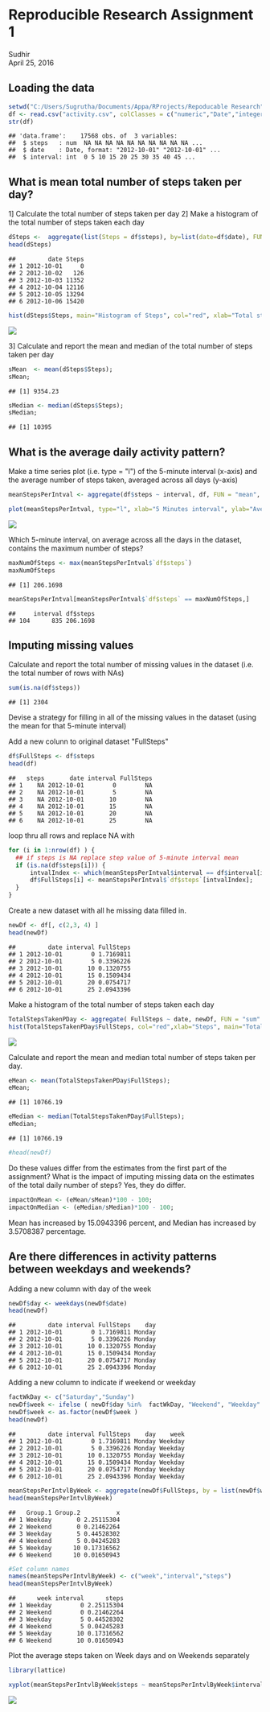 # Reproducible Research Assignment 1
Sudhir  
April 25, 2016  



## Loading the data



```r
setwd("C:/Users/Sugrutha/Documents/Appa/RProjects/Repoducable Research")
df <- read.csv("activity.csv", colClasses = c("numeric","Date","integer"))
str(df)
```

```
## 'data.frame':	17568 obs. of  3 variables:
##  $ steps   : num  NA NA NA NA NA NA NA NA NA NA ...
##  $ date    : Date, format: "2012-10-01" "2012-10-01" ...
##  $ interval: int  0 5 10 15 20 25 30 35 40 45 ...
```

## What is mean total number of steps taken per day?

1] Calculate the total number of steps taken per day
2] Make a histogram of the total number of steps taken each day


```r
dSteps <-  aggregate(list(Steps = df$steps), by=list(date=df$date), FUN=sum, na.rm=TRUE)
head(dSteps)
```

```
##         date Steps
## 1 2012-10-01     0
## 2 2012-10-02   126
## 3 2012-10-03 11352
## 4 2012-10-04 12116
## 5 2012-10-05 13294
## 6 2012-10-06 15420
```

```r
hist(dSteps$Steps, main="Histogram of Steps", col="red", xlab="Total steps per day")
```

![](PA1_template_files/figure-html/totalSteps-1.png)


3] Calculate and report the mean and median of the total number of steps taken per day


```r
sMean  <- mean(dSteps$Steps);
sMean;
```

```
## [1] 9354.23
```

```r
sMedian <- median(dSteps$Steps);
sMedian;
```

```
## [1] 10395
```

## What is the average daily activity pattern?

Make a time series plot (i.e. type = "l") of the 5-minute interval (x-axis) and the average number of steps taken, averaged across all days (y-axis)


```r
meanStepsPerIntval <- aggregate(df$steps ~ interval, df, FUN = "mean", na.rm = TRUE)

plot(meanStepsPerIntval, type="l", xlab="5 Minutes interval", ylab="Average number of steps")
```

![](PA1_template_files/figure-html/meanStepsPerIntval-1.png)

Which 5-minute interval, on average across all the days in the dataset, contains the maximum number of steps?



```r
maxNumOfSteps <- max(meanStepsPerIntval$`df$steps`)
maxNumOfSteps
```

```
## [1] 206.1698
```

```r
meanStepsPerIntval[meanStepsPerIntval$`df$steps` == maxNumOfSteps,]
```

```
##     interval df$steps
## 104      835 206.1698
```

## Imputing missing values

Calculate and report the total number of missing values in the dataset (i.e. the total number of rows with NAs)


```r
sum(is.na(df$steps))
```

```
## [1] 2304
```

Devise a strategy for filling in all of the missing values in the dataset
(using the mean for that 5-minute interval)
 
 Add a new colunn to original dataset "FullSteps"


```r
df$FullSteps <- df$steps
head(df)
```

```
##   steps       date interval FullSteps
## 1    NA 2012-10-01        0        NA
## 2    NA 2012-10-01        5        NA
## 3    NA 2012-10-01       10        NA
## 4    NA 2012-10-01       15        NA
## 5    NA 2012-10-01       20        NA
## 6    NA 2012-10-01       25        NA
```


loop thru all rows and replace NA with


```r
for (i in 1:nrow(df) ) {
  ## if steps is NA replace step value of 5-minute interval mean
  if (is.na(df$steps[i])) {
      intvalIndex <- which(meanStepsPerIntval$interval == df$interval[i]);
      df$FullSteps[i] <- meanStepsPerIntval$`df$steps`[intvalIndex];
  }
}
```


Create a new dataset with all he missing data filled in.


```r
newDf <- df[, c(2,3, 4) ]
head(newDf)
```

```
##         date interval FullSteps
## 1 2012-10-01        0 1.7169811
## 2 2012-10-01        5 0.3396226
## 3 2012-10-01       10 0.1320755
## 4 2012-10-01       15 0.1509434
## 5 2012-10-01       20 0.0754717
## 6 2012-10-01       25 2.0943396
```

Make a histogram of the total number of steps taken each day 


```r
TotalStepsTakenPDay <- aggregate( FullSteps ~ date, newDf, FUN = "sum" )
hist(TotalStepsTakenPDay$FullSteps, col="red",xlab="Steps", main="Total steps taken per day")
```

![](PA1_template_files/figure-html/histTotSteps-1.png)

Calculate and report the mean and median total number of steps taken per day.


```r
eMean <- mean(TotalStepsTakenPDay$FullSteps);
eMean;
```

```
## [1] 10766.19
```

```r
eMedian <- median(TotalStepsTakenPDay$FullSteps);
eMedian;
```

```
## [1] 10766.19
```

```r
#head(newDf)
```
Do these values differ from the estimates from the first part of the assignment? 
What is the impact of imputing missing data on the estimates of the total daily number of steps?
Yes, they do differ.


```r
impactOnMean <- (eMean/sMean)*100 - 100;
impactOnMedian <- (eMedian/sMedian)*100 - 100;
```
Mean has increased by 15.0943396 percent, and Median has increased by 3.5708387 percentage.

## Are there differences in activity patterns between weekdays and weekends?

Adding a new column with day of the week


```r
newDf$day <- weekdays(newDf$date)
head(newDf)
```

```
##         date interval FullSteps    day
## 1 2012-10-01        0 1.7169811 Monday
## 2 2012-10-01        5 0.3396226 Monday
## 3 2012-10-01       10 0.1320755 Monday
## 4 2012-10-01       15 0.1509434 Monday
## 5 2012-10-01       20 0.0754717 Monday
## 6 2012-10-01       25 2.0943396 Monday
```

Adding a new column to indicate if weekend or weekday


```r
factWkDay <- c("Saturday","Sunday")
newDf$week <- ifelse ( newDf$day %in%  factWkDay, "Weekend", "Weekday" )
newDf$week <- as.factor(newDf$week )
head(newDf)
```

```
##         date interval FullSteps    day    week
## 1 2012-10-01        0 1.7169811 Monday Weekday
## 2 2012-10-01        5 0.3396226 Monday Weekday
## 3 2012-10-01       10 0.1320755 Monday Weekday
## 4 2012-10-01       15 0.1509434 Monday Weekday
## 5 2012-10-01       20 0.0754717 Monday Weekday
## 6 2012-10-01       25 2.0943396 Monday Weekday
```

```r
meanStepsPerIntvlByWeek <- aggregate(newDf$FullSteps, by = list(newDf$week, newDf$interval), mean )
head(meanStepsPerIntvlByWeek)
```

```
##   Group.1 Group.2          x
## 1 Weekday       0 2.25115304
## 2 Weekend       0 0.21462264
## 3 Weekday       5 0.44528302
## 4 Weekend       5 0.04245283
## 5 Weekday      10 0.17316562
## 6 Weekend      10 0.01650943
```

```r
#Set column names
names(meanStepsPerIntvlByWeek) <- c("week","interval","steps")
head(meanStepsPerIntvlByWeek)
```

```
##      week interval      steps
## 1 Weekday        0 2.25115304
## 2 Weekend        0 0.21462264
## 3 Weekday        5 0.44528302
## 4 Weekend        5 0.04245283
## 5 Weekday       10 0.17316562
## 6 Weekend       10 0.01650943
```

Plot the average steps taken on Week days and on Weekends separately

```r
library(lattice)

xyplot(meanStepsPerIntvlByWeek$steps ~ meanStepsPerIntvlByWeek$interval| meanStepsPerIntvlByWeek$week, layout=c(1,2) ,  type="l", xlab=" 5 minute interval", ylab="Average steps taken" )
```

![](PA1_template_files/figure-html/xyplot-1.png)

